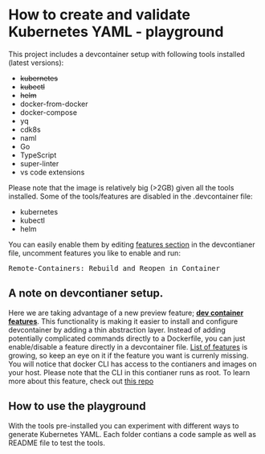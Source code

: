 # How to create and validate Kubernetes YAML - playground

This project includes a devcontainer setup with following tools installed (latest versions):

- <s>kubernetes</s>
- <s>kubectl</s>
- <s>helm</s>
- docker-from-docker
- docker-compose
- yq
- cdk8s
- naml
- Go
- TypeScript
- super-linter
- vs code extensions

Please note that the image is relatively big (>2GB) given all the tools installed. Some of the tools/features are disabled in the .devcontainer file:
- kubernetes
- kubectl
- helm

You can easily enable them by editing [features section](.devcontainer/devcontainer.json#L35) in the devcontianer file, uncomment features you like to enable and run: <p><kbd>Remote-Containers: Rebuild and Reopen in Container</kbd></p>

 ## A note on devcontianer setup.

 Here we are taking advantage of a new preview feature; [**dev container features**](https://code.visualstudio.com/docs/remote/containers#_dev-container-features-preview). This functionality is making it easier to install and configure devcontainer by adding a thin abstraction layer. Instead of adding potentially complicated commands directly to a Dockerfile, you can just enable/disable a feature directly in a devcontainer file. [List of features](https://github.com/microsoft/vscode-dev-containers/tree/main/script-library/docs) is growing, so keep an eye on it if the feature you want is currenly missing. You will notice that docker CLI has access to the contianers and images on your host. Please note that the CLI in this contianer runs as root. To learn more about this feature, check out [this repo](https://github.com/microsoft/vscode-dev-containers/tree/main/containers/docker-from-docker)

## How to use the playground

With the tools pre-installed you can experiment with different ways to generate Kubernetes YAML. Each folder contians a code sample as well as README file to test the tools.
